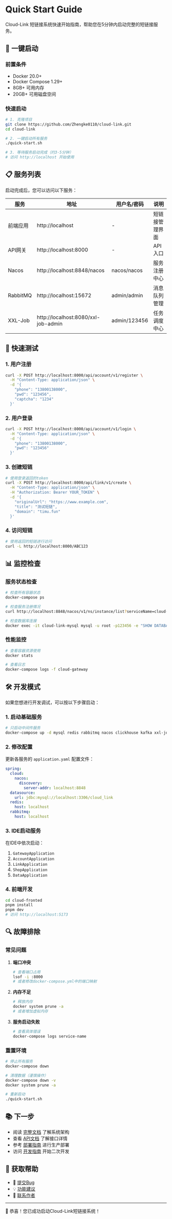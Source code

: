 # Quick Start Guide

Cloud-Link 短链接系统快速开始指南，帮助您在5分钟内启动完整的短链接服务。

## 🚀 一键启动

### 前置条件

- Docker 20.0+
- Docker Compose 1.29+
- 8GB+ 可用内存
- 20GB+ 可用磁盘空间

### 快速启动

```bash
# 1. 克隆项目
git clone https://github.com/Zhengke0110/cloud-link.git
cd cloud-link

# 2. 一键启动所有服务
./quick-start.sh

# 3. 等待服务启动完成（约3-5分钟）
# 访问 http://localhost 开始使用
```

## 📋 服务列表

启动完成后，您可以访问以下服务：

| 服务 | 地址 | 用户名/密码 | 说明 |
|------|------|-------------|------|
| 前端应用 | http://localhost | - | 短链接管理界面 |
| API网关 | http://localhost:8000 | - | API入口 |
| Nacos | http://localhost:8848/nacos | nacos/nacos | 服务注册中心 |
| RabbitMQ | http://localhost:15672 | admin/admin | 消息队列管理 |
| XXL-Job | http://localhost:8080/xxl-job-admin | admin/123456 | 任务调度中心 |

## 🔧 快速测试

### 1. 用户注册

```bash
curl -X POST http://localhost:8000/api/account/v1/register \
  -H "Content-Type: application/json" \
  -d '{
    "phone": "13800138000",
    "pwd": "123456",
    "captcha": "1234"
  }'
```

### 2. 用户登录

```bash
curl -X POST http://localhost:8000/api/account/v1/login \
  -H "Content-Type: application/json" \
  -d '{
    "phone": "13800138000",
    "pwd": "123456"
  }'
```

### 3. 创建短链

```bash
# 使用登录返回的token
curl -X POST http://localhost:8000/api/link/v1/create \
  -H "Content-Type: application/json" \
  -H "Authorization: Bearer YOUR_TOKEN" \
  -d '{
    "originalUrl": "https://www.example.com",
    "title": "测试短链",
    "domain": "timu.fun"
  }'
```

### 4. 访问短链

```bash
# 使用返回的短链进行访问
curl -L http://localhost:8000/ABC123
```

## 📊 监控检查

### 服务状态检查

```bash
# 检查所有容器状态
docker-compose ps

# 检查服务注册情况
curl http://localhost:8848/nacos/v1/ns/instance/list?serviceName=cloud-gateway

# 检查数据库连接
docker exec -it cloud-link-mysql mysql -u root -p123456 -e "SHOW DATABASES;"
```

### 性能监控

```bash
# 查看容器资源使用
docker stats

# 查看日志
docker-compose logs -f cloud-gateway
```

## 🛠 开发模式

如果您想进行开发调试，可以按以下步骤启动：

### 1. 启动基础服务

```bash
# 只启动中间件服务
docker-compose up -d mysql redis rabbitmq nacos clickhouse kafka xxl-job-admin
```

### 2. 修改配置

更新各服务的 `application.yaml` 配置文件：

```yaml
spring:
  cloud:
    nacos:
      discovery:
        server-addr: localhost:8848
  datasource:
    url: jdbc:mysql://localhost:3306/cloud_link
  redis:
    host: localhost
  rabbitmq:
    host: localhost
```

### 3. IDE启动服务

在IDE中依次启动：
1. `GatewayApplication`
2. `AccountApplication`
3. `LinkApplication`
4. `ShopApplication`
5. `DataApplication`

### 4. 前端开发

```bash
cd cloud-fronted
pnpm install
pnpm dev
# 访问 http://localhost:5173
```

## 🔍 故障排除

### 常见问题

1. **端口冲突**
   ```bash
   # 查看端口占用
   lsof -i :8000
   # 或者修改docker-compose.yml中的端口映射
   ```

2. **内存不足**
   ```bash
   # 释放内存
   docker system prune -a
   # 或者增加虚拟内存
   ```

3. **服务启动失败**
   ```bash
   # 查看具体错误
   docker-compose logs service-name
   ```

### 重置环境

```bash
# 停止所有服务
docker-compose down

# 清理数据（谨慎操作）
docker-compose down -v
docker system prune -a

# 重新启动
./quick-start.sh
```

## 📚 下一步

- 阅读 [完整文档](README.md) 了解系统架构
- 查看 [API文档](docs/api.md) 了解接口详情
- 参考 [部署指南](Deployment.md) 进行生产部署
- 访问 [开发指南](docs/development.md) 开始二次开发

## 💬 获取帮助

- 🐛 [提交Bug](https://github.com/username/cloud-link/issues)
- 💡 [功能建议](https://github.com/username/cloud-link/discussions)
- 📧 [联系作者](mailto:author@example.com)

---

🎉 恭喜！您已成功启动Cloud-Link短链接系统！
